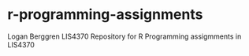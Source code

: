 # r-programming-assignments
Logan Berggren
LIS4370 
Repository for R Programming assigmments in LIS4370

